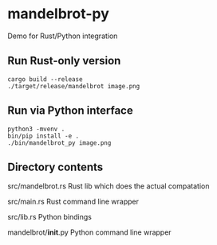 # mandelbrot-py

Demo for Rust/Python integration

## Run Rust-only version

```
cargo build --release
./target/release/mandelbrot image.png
```

## Run via Python interface

```
python3 -mvenv .
bin/pip install -e .
./bin/mandelbrot_py image.png
```

## Directory contents

src/mandelbrot.rs
    Rust lib which does the actual compatation

src/main.rs
    Rust command line wrapper

src/lib.rs
    Python bindings

mandelbrot/__init__.py
    Python command line wrapper
